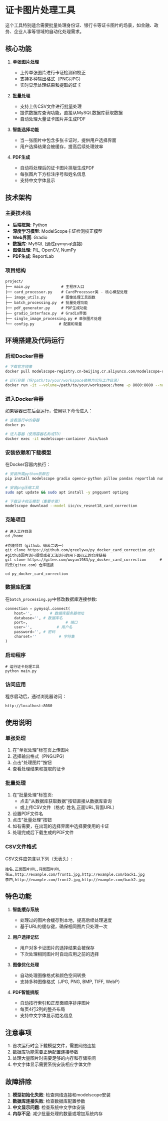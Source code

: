 # 证卡图片处理工具

这个工具特别适合需要批量处理身份证、银行卡等证卡图片的场景，如金融、政务、企业人事等领域的自动化处理需求。

## 核心功能

1. **单张图片处理**
   - 上传单张图片进行卡证检测和校正
   - 支持多种输出格式（PNG/JPG）
   - 实时显示处理结果和提取的证卡

2. **批量处理**
   - 支持上传CSV文件进行批量处理
   - 提供数据库查询功能，直接从MySQL数据库获取数据
   - 自动处理大量证卡图片并生成PDF

3. **智能选择功能**
   - 当一张图片中包含多张卡证时，提供用户选择界面
   - 用户选择结果会被缓存，提高后续处理效率

4. **PDF生成**
   - 自动将处理后的证卡图片排版生成PDF
   - 每张图片下方标注序号和姓名信息
   - 支持中文字体显示

## 技术架构

### 主要技术栈

- **后端框架**: Python
- **深度学习模型**: ModelScope卡证检测校正模型
- **Web界面**: Gradio
- **数据库**: MySQL (通过pymysql连接)
- **图像处理**: PIL, OpenCV, NumPy
- **PDF生成**: ReportLab

### 项目结构

```
project/
├── main.py              # 主程序入口
├── card_processor.py    # CardProcessor类 - 核心模型处理
├── image_utils.py       # 图像处理工具函数
├── batch_processing.py  # 批量处理功能
├── pdf_generator.py     # PDF生成功能
├── gradio_interface.py  # Gradio界面
├── single_image_processing.py # 单张图片处理
└── config.py           # 配置和常量
```

## 环境搭建及代码运行

### 启动Docker容器
```bash
# 下载官方镜像
docker pull modelscope-registry.cn-beijing.cr.aliyuncs.com/modelscope-repo/modelscope:ubuntu22.04-py311-torch2.3.1-1.29.0

# 运行容器（将/path/to/your/workspace替换为实际工作目录）
docker run -it --volume=/path/to/your/workspace:/home -p 8080:8080 --name modelscope-container modelscope-registry.cn-beijing.cr.aliyuncs.com/modelscope-repo/modelscope:ubuntu22.04-py311-torch2.3.1-1.29.0 /bin/bash
```

### 进入Docker容器
如果容器已在后台运行，使用以下命令进入：
```bash
# 查看运行中的容器
docker ps

# 进入容器（使用容器名称或ID）
docker exec -it modelscope-container /bin/bash
```

### 安装依赖和下载模型
在Docker容器内执行：
```bash
# 安装所需python依赖包
pip install modelscope gradio opencv-python pillow pandas reportlab numpy pymysql

# 安装png压缩工具
sudo apt update && sudo apt install -y pngquant optipng

# 下载证卡校正模型（重要步骤）
modelscope download --model iic/cv_resnet18_card_correction
```

### 克隆项目

```shell
# 进入工作目录
cd /home

#克隆项目（github、码云二选一）
git clone https://github.com/greelywu/py_docker_card_correction.git  #github国内访问很慢或者无法访问的用下面码云的仓库链接
git clone https://gitee.com/wuyan1983/py_docker_card_correction      #码云(gitee.com）仓库链接

cd py_docker_card_correction
```

### 数据库配置

在`batch_processing.py`中修改数据库连接参数:

```python
connection = pymysql.connect(
    host='',        # 数据库服务器地址
    database='', # 数据库名
    port=,                 # 端口
    user='',           # 用户名
    password='', # 密码
    charset=''          # 字符集
)
```

### 启动程序

```
# 运行证卡处理工具
python main.py
```

### 访问应用

程序启动后，通过浏览器访问：
```
http://localhost:8080
```

## 使用说明

### 单张处理

1. 在"单张处理"标签页上传图片
2. 选择输出格式（PNG/JPG）
3. 点击"处理图片"按钮
4. 查看处理结果和提取的证卡

### 批量处理

1. 在"批量处理"标签页:
   - 点击"从数据库获取数据"按钮直接从数据库查询
   - 或上传CSV文件（格式: 姓名,正面URL,背面URL）
2. 设置PDF文件名
3. 点击"批量处理"按钮
4. 如有需要，在出现的选择界面中选择要使用的卡证
5. 处理完成后下载生成的PDF文件

### CSV文件格式

CSV文件应包含以下列（无表头）:

```
姓名,正面图片URL,背面图片URL
张三,http://example.com/front1.jpg,http://example.com/back1.jpg
李四,http://example.com/front2.jpg,http://example.com/back2.jpg
```

## 特色功能

1. **智能缓存系统**
   - 处理过的图片会缓存到本地，提高后续处理速度
   - 基于URL的缓存键，确保相同图片只处理一次

2. **用户选择记忆**
   - 用户对多卡证图片的选择结果会被保存
   - 下次处理相同图片时自动应用之前的选择

3. **图像优化处理**
   - 自动处理图像格式和颜色空间转换
   - 支持多种图像格式（JPG, PNG, BMP, TIFF, WebP）

4. **PDF智能排版**
   - 自动按行索引和正反面顺序排序图片
   - 每页4行2列的整齐布局
   - 支持中文字体显示姓名信息

## 注意事项

1. 首次运行时会下载模型文件，需要网络连接
2. 数据库功能需要正确配置连接参数
3. 处理大量图片时需要足够的内存和存储空间
4. 中文字体显示需要系统安装相应字体文件

## 故障排除

1. **模型初始化失败**: 检查网络连接和modelscope安装
2. **数据库连接失败**: 检查数据库配置参数
3. **中文显示问题**: 检查系统中文字体安装
4. **内存不足**: 减少批量处理的数量或增加系统内存
